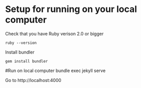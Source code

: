 # Setup for running on your local computer #
Check that you have Ruby verison 2.0 or bigger 
    
    ruby --version

Install bundler
    
    gem install bundler

#Run on local computer
    bundle exec jekyll serve

Go to http://localhost:4000
